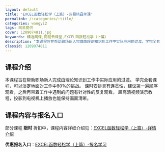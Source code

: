 ```yaml
---
layout: default
title: 'EXCEL函数轻松学（上篇）-网易精品单课'
permalink: /:categories/:title/
categories: wangyi2
tags: 网易提供
cover: 1209074811.jpg
keywords: 精选网课,网易云课堂,EXCEL函数轻松学（上篇）
description: "本课程旨在帮助职场新人完成由理论知识到工作中实际应用的过渡。学完全套课程，可以淡定地面对工作中80%的挑战。课时安排具有连贯性，建议第一遍顺序观看，之后再带着工作中遇到的问题有针对性的反复观"
classid: 1209074811
---
```


## 课程介绍

本课程旨在帮助职场新人完成由理论知识到工作中实际应用的过渡。
学完全套课程，可以淡定地面对工作中80%的挑战。
课时安排具有连贯性，建议第一遍顺序观看，之后再带着工作中遇到的问题有针对性的反复观看。
超高清视频演示教程，投影到电视机上播放也能保持画面清晰。

## 课程内容与报名入口

部分课程 **限时** 折扣中，课程内容详细介绍见：[EXCEL函数轻松学（上篇）-详情介绍](https://study.163.com/course/introduction/1209074811.htm?share=1&shareId=1025206652&utm_campaign=share&utm_medium=iphoneShare&utm_source=&utm_u=1025206652)

**优惠报名入口**：[EXCEL函数轻松学（上篇）-报名学习](https://study.163.com/course/introduction/1209074811.htm?share=1&shareId=1025206652&utm_campaign=share&utm_medium=iphoneShare&utm_source=&utm_u=1025206652)

